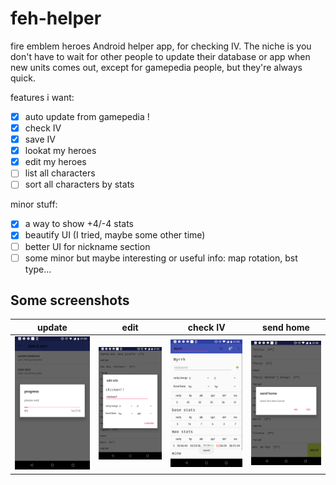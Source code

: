 # feh-helper
fire emblem heroes Android helper app, for checking IV. The niche is you don't have to wait for other people to update their database or app when new units comes out, except for gamepedia people, but they're always quick. 

features i want:

- [x] auto update from gamepedia !
- [x] check IV
- [x] save IV
- [x] lookat my heroes
- [x] edit my heroes
- [ ] list all characters
- [ ] sort all characters by stats

minor stuff:

- [x] a way to show +4/-4 stats
- [x] beautify UI (I tried, maybe some other time)
- [ ] better UI for nickname section
- [ ] some minor but maybe interesting or useful info: map rotation, bst type...

Some screenshots
-
update | edit | check IV | send home
:-:|:-:|:-:|:-:
![](doc/Screenshot_20180128-215454.png) | ![](doc/Screenshot_20180128-215529.png) | ![ScreenShot](doc/Screenshot_20180128-215548.png) | ![ScreenShot](doc/Screenshot_20180128-215612.png)
